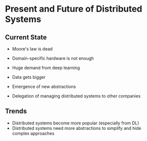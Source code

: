 # Present and Future of Distributed Systems

## Current State

* Moore's law is dead

* Domain-specific hardware is not enough

* Huge demand from deep learning

* Data gets bigger

* Emergence of new abstractions

* Delegation of managing distributed systems to other companies

## Trends

* Distributed systems become more popular (especially from DL)
* Distributed systems need more abstractions to simplify and hide complex approaches